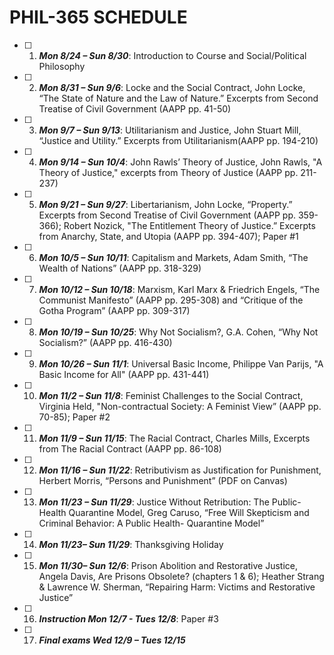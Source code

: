 # PHIL-365 SCHEDULE

- [ ] 1. **_Mon 8/24 – Sun 8/30_**: Introduction to Course and Social/Political Philosophy

- [ ] 2. _**Mon 8/31 – Sun 9/6**_: Locke and the Social Contract, John Locke, “The State of Nature and the Law of Nature.” Excerpts from Second Treatise of Civil Government (AAPP pp. 41-50)

- [ ] 3. _**Mon 9/7 – Sun 9/13**_: Utilitarianism and Justice, John Stuart Mill, “Justice and Utility.” Excerpts from Utilitarianism(AAPP pp. 194-210)

- [ ] 4. _**Mon 9/14 – Sun 10/4**_: John Rawls’ Theory of Justice, John Rawls, "A Theory of Justice," excerpts from Theory of Justice (AAPP pp. 211-237)

- [ ] 5. _**Mon 9/21 – Sun 9/27**_: Libertarianism, John Locke, “Property.”  Excerpts from Second Treatise of Civil Government (AAPP pp. 359-366); Robert Nozick, "The Entitlement Theory of Justice.” Excerpts from Anarchy, State, and Utopia (AAPP pp. 394-407); Paper #1

- [ ] 6. _**Mon 10/5 – Sun 10/11**_: Capitalism and Markets, Adam Smith, “The Wealth of Nations” (AAPP pp. 318-329)

- [ ] 7. _**Mon 10/12 – Sun 10/18**_: Marxism, Karl Marx & Friedrich Engels, “The Communist Manifesto” (AAPP pp. 295-308) and “Critique of the Gotha Program” (AAPP pp. 309-317)

- [ ] 8. _**Mon 10/19 – Sun 10/25**_: Why Not Socialism?, G.A. Cohen, “Why Not Socialism?” (AAPP pp. 416-430)

- [ ] 9. _**Mon 10/26 – Sun 11/1**_: Universal Basic Income, Philippe Van Parijs, "A Basic Income for All" (AAPP pp. 431-441)

- [ ] 10. _**Mon 11/2 – Sun 11/8**_: Feminist Challenges to the Social Contract, Virginia Held, "Non-contractual Society: A Feminist View” (AAPP pp. 70-85); Paper #2

- [ ] 11. _**Mon 11/9 – Sun 11/15**_: The Racial Contract, Charles Mills, Excerpts from The Racial Contract (AAPP pp. 86-108)

- [ ] 12. _**Mon 11/16 – Sun 11/22**_: Retributivism as Justification for Punishment, Herbert Morris, “Persons and Punishment” (PDF on Canvas)

- [ ] 13. _**Mon 11/23 – Sun 11/29**_: Justice Without Retribution: The Public-Health Quarantine Model, Greg Caruso, “Free Will Skepticism and Criminal Behavior: A Public Health- Quarantine Model”

- [ ] 14. _**Mon 11/23– Sun 11/29**_: Thanksgiving Holiday

- [ ] 15. _**Mon 11/30– Sun 12/6**_: Prison Abolition and Restorative Justice, Angela Davis, Are Prisons Obsolete? (chapters 1 & 6); Heather Strang & Lawrence W. Sherman, “Repairing Harm: Victims and Restorative Justice”

- [ ] 16. _**Instruction Mon 12/7 - Tues 12/8**_: Paper #3
- [ ] 17. _**Final exams Wed 12/9 – Tues 12/15**_
